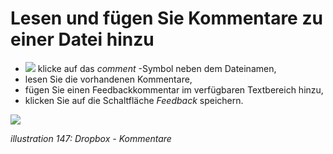 # Lesen und fügen Sie Kommentare zu einer Datei hinzu

* ![](../../.gitbook/assets/graphics275.png) klicke auf das _comment_ -Symbol neben dem Dateinamen,
* lesen Sie die vorhandenen Kommentare,
* fügen Sie einen Feedbackkommentar im verfügbaren Textbereich hinzu,
* klicken Sie auf die Schaltfläche _Feedback_ speichern.

![](../../.gitbook/assets/images211.png)

_illustration 147: Dropbox - Kommentare_